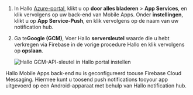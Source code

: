 
1. In Hallo [Azure-portal](https://portal.azure.com/), klikt u op **door alles bladeren** > **App Services**, en klik vervolgens op uw back-end van Mobile Apps. Onder **instellingen**, klikt u op **App Service-Push**, en klik vervolgens op de naam van uw notification hub.
2. Ga te**Google (GCM)**, Voer Hallo **serversleutel** waarde die u hebt verkregen via Firebase in de vorige procedure Hallo en klik vervolgens op **opslaan**.

    ![Hallo GCM-API-sleutel in Hallo portal instellen](./media/app-service-mobile-android-configure-push/mobile-push-api-key.png)

Hallo Mobile Apps back-end nu is geconfigureerd toouse Firebase Cloud Messaging. Hiermee kunt u toosend push notifications tooyour app uitgevoerd op een Android-apparaat met behulp van Hallo notification hub.

<!-- URLs. -->


<!-- images -->
